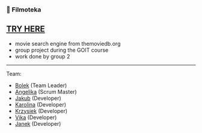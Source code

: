 ### 🎥 Filmoteka
<a href="https://karolinazinczuk.github.io/team-project-filmoteka/">TRY HERE</a>
---

- movie search engine from themoviedb.org
- group project during the GOIT course
- work done by group 2

---

Team:

- <a href="https://github.com/BoloMasta">Bolek</a> (Team Leader)
- <a href="https://github.com/AngelikaGralewska">Angelika</a> (Scrum Master)
- <a href="https://github.com/KubaTurek">Jakub</a> (Developer)
- <a href="https://github.com/KarolinaZinczuk">Karolina</a> (Developer)
- <a href="https://github.com/">Krzysiek</a> (Developer)
- <a href="https://github.com/viktoriia-hrabenko">Vika</a> (Developer)
- <a href="https://github.com/jslonina">Janek</a> (Developer)
